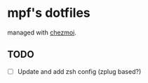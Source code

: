 # mpf's dotfiles

managed with [chezmoi](https://github.com/twpayne/chezmoi/).

## TODO

* [ ] Update and add zsh config (zplug based?)
